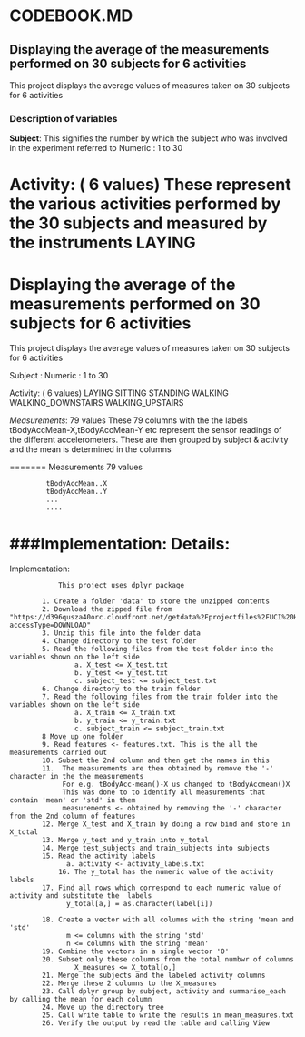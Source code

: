 
# CODEBOOK.MD
## Displaying the average of the measurements performed on 30 subjects for 6 activities

This project displays the average values of measures taken on 30 subjects for 6 activities

### Description of variables
**Subject**: 
         This signifies the number by which the subject who was involved in the experiment referred to
         Numeric : 1 to 30
		 
**Activity**:  ( 6 values) 
                   These represent the various activities performed by the 30 subjects and measured by the instruments
                        LAYING
=======
# Displaying the average of the measurements performed on 30 subjects for 6 activities

This project displays the average values of measures taken on 30 subjects for 6 activities

Subject : 
         Numeric : 1 to 30
		 
Activity:  ( 6 values)
                        LAYING
			SITTING
			STANDING
			WALKING
			WALKING_DOWNSTAIRS
			WALKING_UPSTAIRS
			

*Measurements*: 79 values
             These 79 columns with the the labels tBodyAccMean-X,tBodyAccMean-Y etc represent the sensor readings of the different 
             accelerometers. These are then grouped by subject & activity and the mean is determined in the columns

=======
Measurements 79 values

             tBodyAccMean..X
             tBodyAccMean..Y
			 ...
			 ....
			 
			 

###Implementation:
**Details**:
=======
Implementation:

                This project uses dplyr package
				
	        1. Create a folder 'data' to store the unzipped contents
			2. Download the zipped file from "https://d396qusza40orc.cloudfront.net/getdata%2Fprojectfiles%2FUCI%20HAR%20Dataset.zip?accessType=DOWNLOAD" 
			3. Unzip this file into the folder data
			4. Change directory to the test folder
			5. Read the following files from the test folder into the variables shown on the left side
					a. X_test <= X_test.txt
					b. y_test <= y_test.txt
					c. subject_test <= subject_test.txt
			6. Change directory to the train folder
			7. Read the following files from the train folder into the variables shown on the left side
					a. X_train <= X_train.txt
					b. y_train <= y_train.txt
					c. subject_train <= subject_train.txt
			8 Move up one folder
			9. Read features <- features.txt. This is the all the measurements carried out 
			10. Subset the 2nd column and then get the names in this
			11.  The measurements are then obtained by remove the '-' character in the the measurements
			     For e.g. tBodyAcc-mean()-X us changed to tBodyAccmean()X
				 This was done to to identify all measurements that  contain 'mean' or 'std' in them
				 measurements <- obtained by removing the '-' character from the 2nd column of features
			12. Merge X_test and X_train by doing a row bind and store in X_total
			13. Merge y_test and y_train into y_total
			14. Merge test_subjects and train_subjects into subjects
			15. Read the activity labels 
			      a. activity <- activity_labels.txt
		        16. The y_total has the numeric value of the activity labels
			17. Find all rows which correspond to each numeric value of activity and substitute the  labels     
			      y_total[a,] = as.character(label[i])
				  
			18. Create a vector with all columns with the string 'mean and 'std'
			      m <= columns with the string 'std'
				  n <= columns with the string 'mean'
			19. Combine the vectors in a single vector '0'
			20. Subset only these columns from the total numbwr of columns
			        X_measures <= X_total[o,]
			21. Merge the subjects and the labeled activity columns
			22. Merge these 2 columns to the X_measures
			23. Call dplyr group by subject, activity and summarise_each by calling the mean for each column
			24. Move up the directory tree
			25. Call write table to write the results in mean_measures.txt
			26. Verify the output by read the table and calling View
				  
			